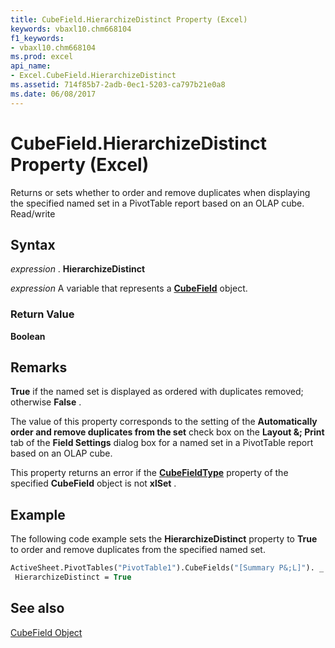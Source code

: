 ```yaml
---
title: CubeField.HierarchizeDistinct Property (Excel)
keywords: vbaxl10.chm668104
f1_keywords:
- vbaxl10.chm668104
ms.prod: excel
api_name:
- Excel.CubeField.HierarchizeDistinct
ms.assetid: 714f85b7-2adb-0ec1-5203-ca797b21e0a8
ms.date: 06/08/2017
---
```



# CubeField.HierarchizeDistinct Property (Excel)

Returns or sets whether to order and remove duplicates when displaying the specified named set in a PivotTable report based on an OLAP cube. Read/write


## Syntax

 _expression_ . **HierarchizeDistinct**

 _expression_ A variable that represents a **[CubeField](Excel.CubeField.md)** object.


### Return Value

 **Boolean**


## Remarks

 **True** if the named set is displayed as ordered with duplicates removed; otherwise **False** .

The value of this property corresponds to the setting of the  **Automatically order and remove duplicates from the set** check box on the **Layout &; Print** tab of the **Field Settings** dialog box for a named set in a PivotTable report based on an OLAP cube.

This property returns an error if the  **[CubeFieldType](Excel.CubeField.CubeFieldType.md)** property of the specified **CubeField** object is not **xlSet** .


## Example

The following code example sets the  **HierarchizeDistinct** property to **True** to order and remove duplicates from the specified named set.


```vb
ActiveSheet.PivotTables("PivotTable1").CubeFields("[Summary P&;L]"). _ 
 HierarchizeDistinct = True
```


## See also


[CubeField Object](Excel.CubeField.md)

